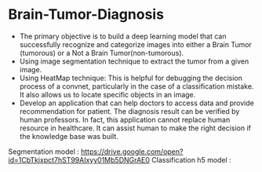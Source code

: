 # Brain-Tumor-Diagnosis

- The primary objective is to build a deep learning model that can successfully recognize and categorize images into either a Brain Tumor (tumorous) or a Not a Brain Tumor(non-tumorous).
- Using image segmentation technique to extract the tumor from a given image.
- Using HeatMap technique: This is helpful for debugging the decision process of a convnet,
particularly in the case of a classification mistake. It also allows us to locate specific objects in an image.
- Develop an application that can help doctors to access data and provide recommendation for patient.
The diagnosis result can be verified by human professors. In fact, this application cannot replace human resource in healthcare. It can assist human to make the right decision if the knowledge base
was built.

Segmentation model : https://drive.google.com/open?id=1CbTkjxpct7hST99AIxyy01Mb5DNGrAE0
Classification h5 model : 

